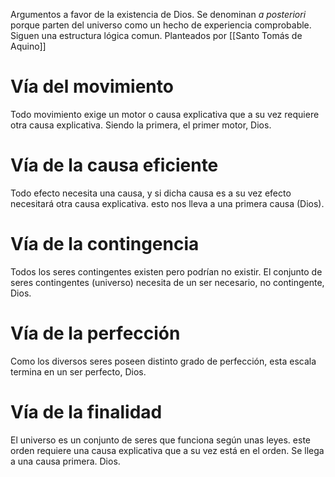 Argumentos a favor de la existencia de Dios. Se denominan *a posteriori* porque parten del universo como un hecho de experiencia comprobable. Siguen una estructura lógica comun. Planteados por [[Santo Tomás de Aquino]]
# Vía del movimiento
Todo movimiento exige un motor o causa explicativa que a su vez requiere otra causa explicativa. Siendo la primera, el primer motor, Dios.
# Vía de la causa eficiente
Todo efecto necesita una causa, y si dicha causa es a su vez efecto necesitará otra causa explicativa. esto nos lleva a una primera causa (Dios).
# Vía de la contingencia
Todos los seres contingentes existen pero podrían no existir. El conjunto de seres contingentes (universo) necesita de un ser necesario, no contingente, Dios.
# Vía de la perfección
Como los diversos seres poseen distinto grado de perfección, esta escala termina en un ser perfecto, Dios.
# Vía de la finalidad
El universo es un conjunto de seres que funciona según unas leyes. este orden requiere una causa explicativa que a su vez está en el orden. Se llega a una causa primera. Dios.
